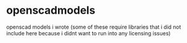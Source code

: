 # openscadmodels
openscad models i wrote
(some of these require libraries that i did not include here because i didnt want to run into any licensing issues)

